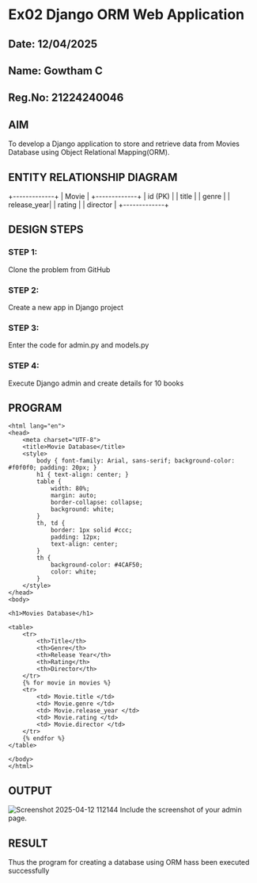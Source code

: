 # Ex02 Django ORM Web Application
## Date: 12/04/2025
## Name: Gowtham C
## Reg.No: 21224240046

## AIM
To develop a Django application to store and retrieve data from Movies Database using Object Relational Mapping(ORM).

## ENTITY RELATIONSHIP DIAGRAM
+-------------+
|   Movie     |
+-------------+
| id (PK)     |
| title       |
| genre       |
| release_year|
| rating      |
| director    |
+-------------+



## DESIGN STEPS

### STEP 1:
Clone the problem from GitHub

### STEP 2:
Create a new app in Django project

### STEP 3:
Enter the code for admin.py and models.py

### STEP 4:
Execute Django admin and create details for 10 books

## PROGRAM

~~~ <!DOCTYPE html>
<html lang="en">
<head>
    <meta charset="UTF-8">
    <title>Movie Database</title>
    <style>
        body { font-family: Arial, sans-serif; background-color: #f0f0f0; padding: 20px; }
        h1 { text-align: center; }
        table {
            width: 80%;
            margin: auto;
            border-collapse: collapse;
            background: white;
        }
        th, td {
            border: 1px solid #ccc;
            padding: 12px;
            text-align: center;
        }
        th {
            background-color: #4CAF50;
            color: white;
        }
    </style>
</head>
<body>

<h1>Movies Database</h1>

<table>
    <tr>
        <th>Title</th>
        <th>Genre</th>
        <th>Release Year</th>
        <th>Rating</th>
        <th>Director</th>
    </tr>
    {% for movie in movies %}
    <tr>
        <td> Movie.title </td>
        <td> Movie.genre </td>
        <td> Movie.release_year </td>
        <td> Movie.rating </td>
        <td> Movie.director </td>
    </tr>
    {% endfor %}
</table>

</body>
</html>
~~~


## OUTPUT

 ![Screenshot 2025-04-12 112144](https://github.com/user-attachments/assets/d7ec431a-37ca-413c-91c3-249169bd45c0)
Include the screenshot of your admin page.


## RESULT
Thus the program for creating a database using ORM hass been executed successfully
